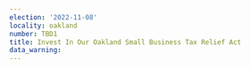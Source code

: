 ```yaml
---
election: '2022-11-08'
locality: oakland
number: TBD1
title: Invest In Our Oakland Small Business Tax Relief Act
data_warning: 
---
```



